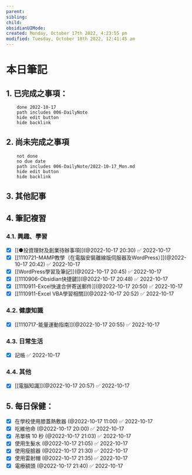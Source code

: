 ```yaml
---
parent: 
sibling: 
child: 
obsidianUIMode: 
created: Monday, October 17th 2022, 4:23:55 pm
modified: Tuesday, October 18th 2022, 12:41:45 am
---
```


# 本日筆記


## 1. 已完成之事項：
```tasks
	done 2022-10-17
	path includes 006-DailyNote
	hide edit button 
	hide backlink
```

## 2. 尚未完成之事項
```tasks
	not done
	no due date
	path includes 006-DailyNote/2022-10-17_Mon.md
	hide edit button 
	hide backlink
```

## 3. 其他記事

## 4. 筆記複習
### 4.1. 興趣、學習
- [x] [[●投資理財及創業待辦事項]](@2022-10-17 20:30) ✅ 2022-10-17
- [x] [[1110721-MAMP教學（在電腦安裝離線版伺服器及WordPress）]](@2022-10-17 20:42) ✅ 2022-10-17
- [x] [[WordPress學習及筆記]](@2022-10-17 20:45) ✅ 2022-10-17
- [x] [[1110906-Obsidian快捷鍵]](@2022-10-17 20:48) ✅ 2022-10-17
- [x] [[1110911-Excel快速合併寄送郵件]](@2022-10-17 20:50) ✅ 2022-10-17
- [x] [[1110911-Excel VBA學習相關]](@2022-10-17 20:52) ✅ 2022-10-17

### 4.2. 健康知識
- [x] [[1110717-能量運動指南]](@2022-10-17 20:55) ✅ 2022-10-17

### 4.3. 日常生活
- [x] 記帳 ✅ 2022-10-17

### 4.4. 其他
- [x] [[電腦知識]](@2022-10-17 20:57) ✅ 2022-10-17

## 5. 每日保健：
- [x] 在學校使用膝蓋熱敷器 (@2022-10-17 11:00) ✅ 2022-10-17
- [x] 吃維他命 (@2022-10-17 20:00) ✅ 2022-10-17
- [x] 吊單槓 10 秒 (@2022-10-17 21:03) ✅ 2022-10-17
- [x] 使用生髮水 (@2022-10-17 21:05) ✅ 2022-10-17
- [x] 使用瘦臉器 (@2022-10-17 21:30) ✅ 2022-10-17
- [x] 使用雷射帽 (@2022-10-17 21:35) ✅ 2022-10-17
- [x] 電療額頭 (@2022-10-17 21:40) ✅ 2022-10-17